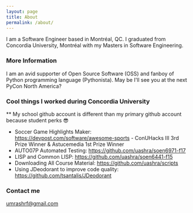 ```yaml
---
layout: page
title: About
permalink: /about/
---
```


I am a Software Engineer based in Montréal, QC. I graduated from Concordia University, Montréal with my Masters in Software Engineering.

### More Information

I am an avid supporter of Open Source Software (OSS) and fanboy of Python programming language (Pythonista). May be I'll see you at the next PyCon North America?

### Cool things I worked during Concordia University

** My school github account is different than my primary github account because student perks :sunglasses:

* Soccer Game Highlights Maker: <https://devpost.com/software/awesome-sports> - ConUHacks III 3rd Prize Winner & Astucemedia 1st Prize Winner
* AUTO07P Automated Testing: <https://github.com/uashra/soen6971-f17>
* LISP and Common LISP: <https://github.com/uashra/soen6441-f15>
* Downloading All Course Material: <https://github.com/uashra/scripts>
* Using JDeodorant to improve code quality: <https://github.com/tsantalis/JDeodorant>

### Contact me

[umrashrf@gmail.com](mailto:umrashrf@gmail.com)

